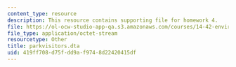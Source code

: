 ```yaml
---
content_type: resource
description: This resource contains supporting file for homework 4.
file: https://ol-ocw-studio-app-qa.s3.amazonaws.com/courses/14-42-environmental-policy-and-economics-spring-2011/419ff708d75fdd9af9748d22420415df_parkvisitors.dta
file_type: application/octet-stream
resourcetype: Other
title: parkvisitors.dta
uid: 419ff708-d75f-dd9a-f974-8d22420415df
---
```

